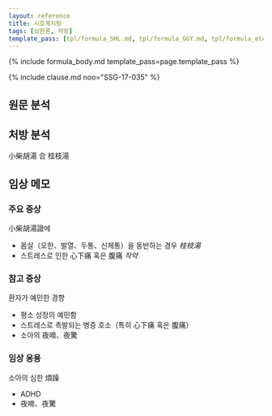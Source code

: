 ```yaml
---
layout: reference
title: 시호계지탕
tags: [상한론, 처방]
template_pass: [tpl/formula_SHL.md, tpl/formula_GGY.md, tpl/formula_etc.md]
---
```



{% include formula_body.md template_pass=page.template_pass %}



{% include clause.md noo="SSG-17-035" %}

## 원문 분석

## 처방 분석

小柴胡湯 合 桂枝湯


## 임상 메모

### 주요 증상

小柴胡湯證에
* 몸살（오한、발열、두통、신체통）을 동반하는 경우 _桂枝湯_
* 스트레스로 인한 心下痛 혹은 腹痛 _작약_


### 참고 증상

환자가 예민한 경향
* 평소 성정의 예민함
* 스트레스로 촉발되는 병증 호소（특히 心下痛 혹은 腹痛）
* 소아의 夜啼、夜驚



### 임상 응용

소아의 심한 煩躁
* ADHD
* 夜啼、夜驚
